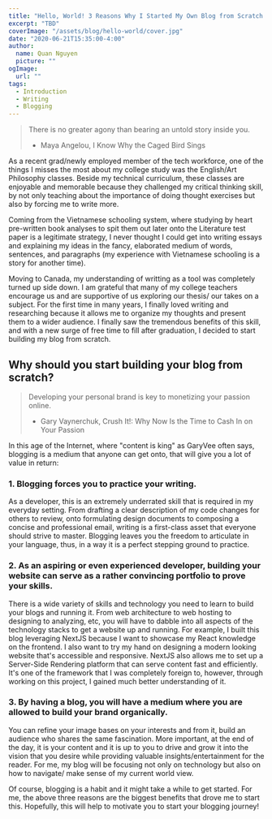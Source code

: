 ```yaml
---
title: "Hello, World! 3 Reasons Why I Started My Own Blog from Scratch and Why You Should Too"
excerpt: "TBD"
coverImage: "/assets/blog/hello-world/cover.jpg"
date: "2020-06-21T15:35:00-4:00"
author:
  name: Quan Nguyen
  picture: ""
ogImage:
  url: ""
tags:
  - Introduction
  - Writing
  - Blogging
---
```


> There is no greater agony than bearing an untold story inside you.
> - Maya Angelou, I Know Why the Caged Bird Sings

As a recent grad/newly employed member of the tech workforce, one of the things I misses the most about my college study was 
the English/Art Philosophy classes. Beside my technical curriculum, these classes are enjoyable and memorable because they challenged my critical thinking skill, by not only teaching about the importance of doing thought exercises but also by forcing me to write more. 

Coming from the Vietnamese schooling system, where studying by heart pre-written book analyses to spit them out later onto the Literature test paper is a legitimate strategy, I never thought I could get into writing essays and explaining my ideas in the fancy, elaborated medium of words, sentences, and paragraphs (my experience with Vietnamese schooling is a story for another time). 

Moving to Canada, my understanding of writting as a tool was completely turned up side down. I am grateful that many of my college teachers encourage us and are supportive of us exploring our thesis/ our takes on a subject. For the first time in many years, I finally loved writing and researching because it allows me to organize my thoughts and present them to a wider audience. I finally saw the tremendous benefits of this skill, and with a new surge of free time to fill after graduation, I decided to start building my blog from scratch.  


## Why should you start building your blog from scratch?
> Developing your personal brand is key to monetizing your passion online.
> - Gary Vaynerchuk, Crush It!: Why Now Is the Time to Cash In on Your Passion

In this age of the Internet, where "content is king" as GaryVee often says, blogging is a medium that anyone can get onto, that will give you a lot of value in return:

### 1. Blogging forces you to practice your writing. 
As a developer, this is an extremely underrated skill that is required in my everyday setting. From drafting a clear description of my code changes for others to review, onto formulating design documents to composing a concise and professional email, writing is a first-class asset that everyone should strive to master. Blogging leaves you the freedom to articulate in your language, thus, in a way it is a perfect stepping ground to practice.
 
### 2. As an aspiring or even experienced developer, building your website can serve as a rather convincing portfolio to prove your skills.
There is a wide variety of skills and technology you need to learn to build your blogs and running it. From web architecture to web hosting to designing to analyzing, etc, you will have to dabble into all aspects of the technology stacks to get a website up and running.  For example, I built this blog leveraging NextJS because I want to showcase my React knowledge on the frontend. I also want to try my hand on designing a modern looking website that's accessible and responsive. NextJS also allows me to set up a Server-Side Rendering platform that can serve content fast and efficiently. It's one of the framework that I was completely foreign to, however, through working on this project, I gained much better understanding of it.

### 3. By having a blog, you will have a medium where you are allowed to build your brand organically. 
You can refine your image bases on your interests and from it, build an audience who shares the same fascination. More important, at the end of the day, it is your content and it is up to you to drive and grow it into the vision that you desire while providing valuable insights/entertainment for the reader. For me, my blog will be focusing not only on technology but also on how to navigate/ make sense of my current world view. 

Of course, blogging is a habit and it might take a while to get started. For me, the above three reasons are the biggest benefits that drove me to start this. Hopefully, this will help to motivate you to start your blogging journey!

